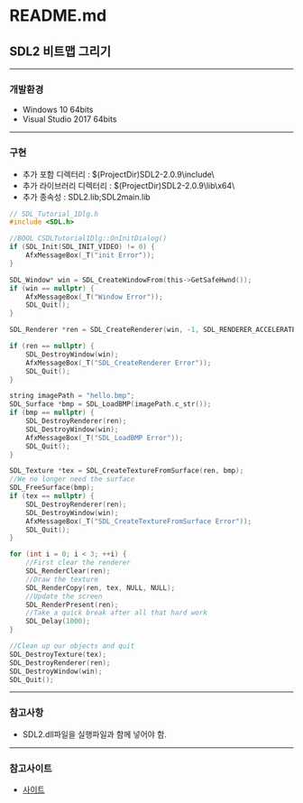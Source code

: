 README.md
===

## SDL2 비트맵 그리기

---

### 개발환경

* Windows 10 64bits
* Visual Studio 2017 64bits

---

### 구현

* 추가 포함 디렉터리 : $(ProjectDir)SDL2-2.0.9\include\
* 추가 라이브러리 디렉터리 : $(ProjectDir)SDL2-2.0.9\lib\x64\
* 추가 종속성 : SDL2.lib;SDL2main.lib

```c
// SDL_Tutorial_1Dlg.h
#include <SDL.h>
```

```c
//BOOL CSDLTutorial1Dlg::OnInitDialog()
if (SDL_Init(SDL_INIT_VIDEO) != 0) {
	AfxMessageBox(_T("init Error"));
}
```

```c
SDL_Window* win = SDL_CreateWindowFrom(this->GetSafeHwnd());
if (win == nullptr) {
	AfxMessageBox(_T("Window Error"));
	SDL_Quit();
}

SDL_Renderer *ren = SDL_CreateRenderer(win, -1, SDL_RENDERER_ACCELERATED | SDL_RENDERER_PRESENTVSYNC);

if (ren == nullptr) {
	SDL_DestroyWindow(win);
	AfxMessageBox(_T("SDL_CreateRenderer Error"));
	SDL_Quit();
}

string imagePath = "hello.bmp";
SDL_Surface *bmp = SDL_LoadBMP(imagePath.c_str());
if (bmp == nullptr) {
	SDL_DestroyRenderer(ren);
	SDL_DestroyWindow(win);
	AfxMessageBox(_T("SDL_LoadBMP Error"));
	SDL_Quit();
}

SDL_Texture *tex = SDL_CreateTextureFromSurface(ren, bmp);
//We no longer need the surface
SDL_FreeSurface(bmp);
if (tex == nullptr) {
	SDL_DestroyRenderer(ren);
	SDL_DestroyWindow(win);
	AfxMessageBox(_T("SDL_CreateTextureFromSurface Error"));
	SDL_Quit();
}

for (int i = 0; i < 3; ++i) {
	//First clear the renderer
	SDL_RenderClear(ren);
	//Draw the texture
	SDL_RenderCopy(ren, tex, NULL, NULL);
	//Update the screen
	SDL_RenderPresent(ren);
	//Take a quick break after all that hard work
	SDL_Delay(1000);
}

//Clean up our objects and quit
SDL_DestroyTexture(tex);
SDL_DestroyRenderer(ren);
SDL_DestroyWindow(win);
SDL_Quit();
```

---

### 참고사항

* SDL2.dll파일을 실행파일과 함께 넣어야 함.

---

### 참고사이트

* [사이트](https://github.com/Twinklebear/TwinklebearDev-Lessons/blob/master/Lesson1/src/main.cpp)